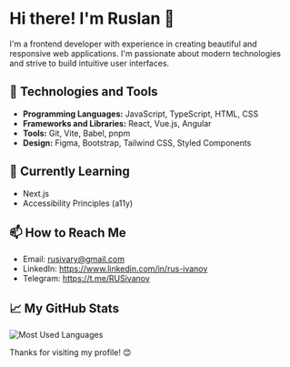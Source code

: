 # Hi there! I'm Ruslan 👋

I'm a frontend developer with experience in creating beautiful and responsive web applications. I'm passionate about modern technologies and strive to build intuitive user interfaces.

## 🔧 Technologies and Tools

- **Programming Languages:** JavaScript, TypeScript, HTML, CSS
- **Frameworks and Libraries:** React, Vue.js, Angular
- **Tools:** Git, Vite, Babel, pnpm
- **Design:** Figma, Bootstrap, Tailwind CSS, Styled Components

## 🌱 Currently Learning

- Next.js
- Accessibility Principles (a11y)

## 📫 How to Reach Me

- Email: rusivary@gmail.com
- LinkedIn: https://www.linkedin.com/in/rus-ivanov
- Telegram: https://t.me/RUSivanov

## 📈 My GitHub Stats

![Most Used Languages](https://github-readme-stats.vercel.app/api/top-langs/?username=Rus7Iv&layout=compact&theme=radical)

Thanks for visiting my profile! 😊
